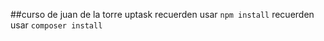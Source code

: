 ##curso de juan de la torre uptask
recuerden usar ```npm install```
recuerden usar ```composer install```